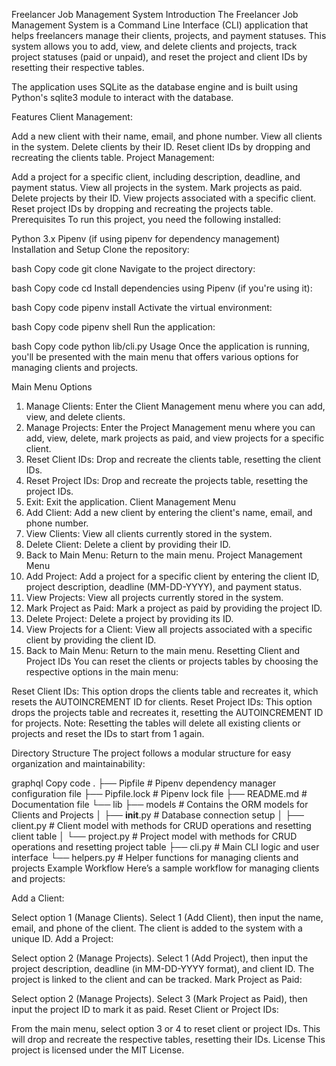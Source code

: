 Freelancer Job Management System
Introduction
The Freelancer Job Management System is a Command Line Interface (CLI) application that helps freelancers manage their clients, projects, and payment statuses. This system allows you to add, view, and delete clients and projects, track project statuses (paid or unpaid), and reset the project and client IDs by resetting their respective tables.

The application uses SQLite as the database engine and is built using Python's sqlite3 module to interact with the database.

Features
Client Management:

Add a new client with their name, email, and phone number.
View all clients in the system.
Delete clients by their ID.
Reset client IDs by dropping and recreating the clients table.
Project Management:

Add a project for a specific client, including description, deadline, and payment status.
View all projects in the system.
Mark projects as paid.
Delete projects by their ID.
View projects associated with a specific client.
Reset project IDs by dropping and recreating the projects table.
Prerequisites
To run this project, you need the following installed:

Python 3.x
Pipenv (if using pipenv for dependency management)
Installation and Setup
Clone the repository:

bash
Copy code
git clone <repository-url>
Navigate to the project directory:

bash
Copy code
cd <project-directory>
Install dependencies using Pipenv (if you're using it):

bash
Copy code
pipenv install
Activate the virtual environment:

bash
Copy code
pipenv shell
Run the application:

bash
Copy code
python lib/cli.py
Usage
Once the application is running, you'll be presented with the main menu that offers various options for managing clients and projects.

Main Menu Options
1. Manage Clients: Enter the Client Management menu where you can add, view, and delete clients.
2. Manage Projects: Enter the Project Management menu where you can add, view, delete, mark projects as paid, and view projects for a specific client.
3. Reset Client IDs: Drop and recreate the clients table, resetting the client IDs.
4. Reset Project IDs: Drop and recreate the projects table, resetting the project IDs.
5. Exit: Exit the application.
Client Management Menu
1. Add Client: Add a new client by entering the client's name, email, and phone number.
2. View Clients: View all clients currently stored in the system.
3. Delete Client: Delete a client by providing their ID.
4. Back to Main Menu: Return to the main menu.
Project Management Menu
1. Add Project: Add a project for a specific client by entering the client ID, project description, deadline (MM-DD-YYYY), and payment status.
2. View Projects: View all projects currently stored in the system.
3. Mark Project as Paid: Mark a project as paid by providing the project ID.
4. Delete Project: Delete a project by providing its ID.
5. View Projects for a Client: View all projects associated with a specific client by providing the client ID.
6. Back to Main Menu: Return to the main menu.
Resetting Client and Project IDs
You can reset the clients or projects tables by choosing the respective options in the main menu:

Reset Client IDs: This option drops the clients table and recreates it, which resets the AUTOINCREMENT ID for clients.
Reset Project IDs: This option drops the projects table and recreates it, resetting the AUTOINCREMENT ID for projects.
Note: Resetting the tables will delete all existing clients or projects and reset the IDs to start from 1 again.

Directory Structure
The project follows a modular structure for easy organization and maintainability:

graphql
Copy code
.
├── Pipfile             # Pipenv dependency manager configuration file
├── Pipfile.lock        # Pipenv lock file
├── README.md           # Documentation file
└── lib
    ├── models          # Contains the ORM models for Clients and Projects
    │   ├── __init__.py  # Database connection setup
    │   ├── client.py    # Client model with methods for CRUD operations and resetting client table
    │   └── project.py   # Project model with methods for CRUD operations and resetting project table
    ├── cli.py           # Main CLI logic and user interface
    └── helpers.py       # Helper functions for managing clients and projects
Example Workflow
Here’s a sample workflow for managing clients and projects:

Add a Client:

Select option 1 (Manage Clients).
Select 1 (Add Client), then input the name, email, and phone of the client.
The client is added to the system with a unique ID.
Add a Project:

Select option 2 (Manage Projects).
Select 1 (Add Project), then input the project description, deadline (in MM-DD-YYYY format), and client ID.
The project is linked to the client and can be tracked.
Mark Project as Paid:

Select option 2 (Manage Projects).
Select 3 (Mark Project as Paid), then input the project ID to mark it as paid.
Reset Client or Project IDs:

From the main menu, select option 3 or 4 to reset client or project IDs. This will drop and recreate the respective tables, resetting their IDs.
License
This project is licensed under the MIT License.